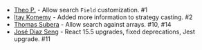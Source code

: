 * [Theo P.](https://github.com/tpizza) - Allow search `Field` customization. #1
* [Itay Komemy](https://github.com/itaykomemy) - Added more information to strategy casting. #2
* [Thomas Subera](https://github.com/dready) - Allow search against arrays. #10, #14
* [José Diaz Seng](https://github.com/joseds) - React 15.5 upgrades, fixed deprecations, Jest upgrade. #11
